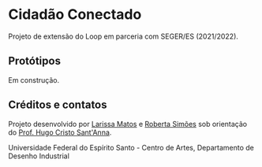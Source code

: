 # Cidadão Conectado
Projeto de extensão do Loop em parceria com SEGER/ES (2021/2022). 

## Protótipos

Em construção.

## Créditos e contatos

Projeto desenvolvido por [Larissa Matos](mailto:larissa.matos@edu.ufes.br) e [Roberta Simões](mailto:roberta.m.simoes@edu.ufes.br) sob orientação do [Prof. Hugo Cristo Sant'Anna](mailto:hugo.santanna@ufes.br).

Universidade Federal do Espírito Santo - Centro de Artes, Departamento de Desenho Industrial
